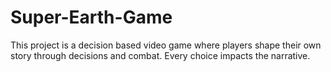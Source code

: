 # Super-Earth-Game
This project is a decision based video game where players shape their own story through decisions and combat. Every choice impacts the narrative. 
